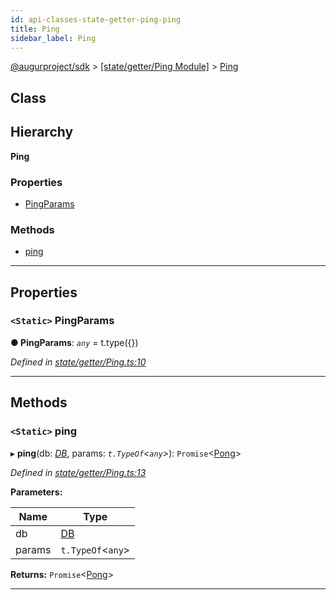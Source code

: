 ```yaml
---
id: api-classes-state-getter-ping-ping
title: Ping
sidebar_label: Ping
---
```


[@augurproject/sdk](api-readme.md) > [[state/getter/Ping Module]](api-modules-state-getter-ping-module.md) > [Ping](api-classes-state-getter-ping-ping.md)

## Class

## Hierarchy

**Ping**

### Properties

* [PingParams](api-classes-state-getter-ping-ping.md#pingparams)

### Methods

* [ping](api-classes-state-getter-ping-ping.md#ping)

---

## Properties

<a id="pingparams"></a>

### `<Static>` PingParams

**● PingParams**: *`any`* =  t.type({})

*Defined in [state/getter/Ping.ts:10](https://github.com/AugurProject/augur/blob/06e47ad207/packages/augur-sdk/src/state/getter/Ping.ts#L10)*

___

## Methods

<a id="ping"></a>

### `<Static>` ping

▸ **ping**(db: *[DB](api-classes-state-db-db-db.md)*, params: *`t.TypeOf`<`any`>*): `Promise`<[Pong](api-interfaces-state-getter-ping-pong.md)>

*Defined in [state/getter/Ping.ts:13](https://github.com/AugurProject/augur/blob/06e47ad207/packages/augur-sdk/src/state/getter/Ping.ts#L13)*

**Parameters:**

| Name | Type |
| ------ | ------ |
| db | [DB](api-classes-state-db-db-db.md) |
| params | `t.TypeOf`<`any`> |

**Returns:** `Promise`<[Pong](api-interfaces-state-getter-ping-pong.md)>

___

